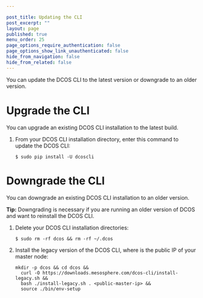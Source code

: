 ```yaml
---

post_title: Updating the CLI
post_excerpt: ""
layout: page
published: true
menu_order: 25
page_options_require_authentication: false
page_options_show_link_unauthenticated: false
hide_from_navigation: false
hide_from_related: false
---
```

You can update the DCOS CLI to the latest version or downgrade to an older version.

# Upgrade the CLI

You can upgrade an existing DCOS CLI installation to the latest build.

1.  From your DCOS CLI installation directory, enter this command to update the DCOS CLI:

        $ sudo pip install -U dcoscli


# Downgrade the CLI

You can downgrade an existing DCOS CLI installation to an older version.

**Tip:** Downgrading is necessary if you are running an older version of DCOS and want to reinstall the DCOS CLI.

1.  Delete your DCOS CLI installation directories:

        $ sudo rm -rf dcos && rm -rf ~/.dcos


2.  Install the legacy version of the DCOS CLI, where <public-master-ip> is the public IP of your master node:

        mkdir -p dcos && cd dcos &&
          curl -O https://downloads.mesosphere.com/dcos-cli/install-legacy.sh &&
          bash ./install-legacy.sh . <public-master-ip> &&
          source ./bin/env-setup